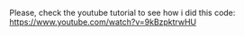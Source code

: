Please, check the youtube tutorial to see how i did this code: https://www.youtube.com/watch?v=9kBzpktrwHU
